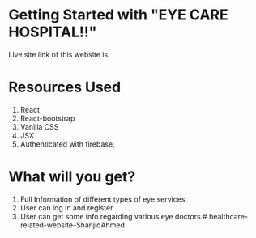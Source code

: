 # Getting Started with "EYE CARE HOSPITAL!!"
Live site link of this website is: 

# Resources Used
1. React
2. React-bootstrap
3. Vanilla CSS
4. JSX
5. Authenticated with firebase.

# What will you get?
1. Full Information of different types of eye services.
2. User can log in and register. 
3. User can get some info regarding various eye doctors.#   h e a l t h c a r e - r e l a t e d - w e b s i t e - S h a n j i d A h m e d  
 